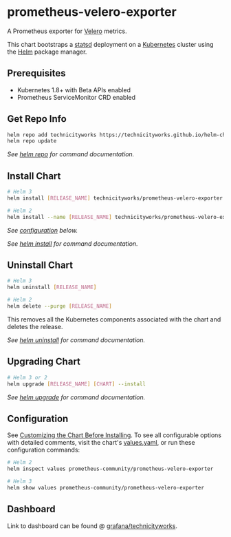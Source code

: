 # prometheus-velero-exporter

A Prometheus exporter for [Velero](https://velero.io/) metrics.

This chart bootstraps a [statsd](https://github.com/statsd/statsd) deployment on a [Kubernetes](http://kubernetes.io) cluster using the [Helm](https://helm.sh) package manager.

## Prerequisites

- Kubernetes 1.8+ with Beta APIs enabled
- Prometheus ServiceMonitor CRD enabled

## Get Repo Info

```sh
helm repo add technicityworks https://technicityworks.github.io/helm-charts
helm repo update
```

_See [helm repo](https://helm.sh/docs/helm/helm_repo/) for command documentation._

## Install Chart

```sh
# Helm 3
helm install [RELEASE_NAME] technicityworks/prometheus-velero-exporter

# Helm 2
helm install --name [RELEASE_NAME] technicityworks/prometheus-velero-exporter
```

_See [configuration](#configuration) below._

_See [helm install](https://helm.sh/docs/helm/helm_install/) for command documentation._

## Uninstall Chart

```sh
# Helm 3
helm uninstall [RELEASE_NAME]

# Helm 2
helm delete --purge [RELEASE_NAME]
```

This removes all the Kubernetes components associated with the chart and deletes the release.

_See [helm uninstall](https://helm.sh/docs/helm/helm_uninstall/) for command documentation._

## Upgrading Chart

```sh
# Helm 3 or 2
helm upgrade [RELEASE_NAME] [CHART] --install
```

_See [helm upgrade](https://helm.sh/docs/helm/helm_upgrade/) for command documentation._

## Configuration

See [Customizing the Chart Before Installing](https://helm.sh/docs/intro/using_helm/#customizing-the-chart-before-installing). To see all configurable options with detailed comments, visit the chart's [values.yaml](./values.yaml), or run these configuration commands:

```sh
# Helm 2
helm inspect values prometheus-community/prometheus-velero-exporter

# Helm 3
helm show values prometheus-community/prometheus-velero-exporter
```


## Dashboard

Link to dashboard can be found @ [grafana/technicityworks](https://grafana.com/grafana/dashboards/15469).